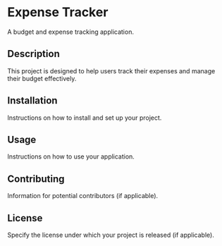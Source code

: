 # Expense Tracker

A budget and expense tracking application.

## Description

This project is designed to help users track their expenses and manage their budget effectively.

## Installation

Instructions on how to install and set up your project.

## Usage

Instructions on how to use your application.

## Contributing

Information for potential contributors (if applicable).

## License

Specify the license under which your project is released (if applicable).